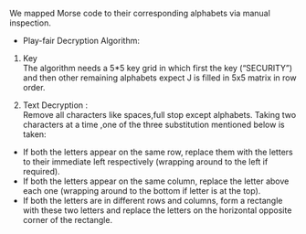 We mapped Morse code to  their corresponding alphabets via manual inspection.

- Play-fair Decryption Algorithm:
1. Key <br/>
The algorithm needs a 5*5 key grid in which first the key (“SECURITY”)  and then other remaining alphabets expect J is filled in 5x5 matrix in row order. 

2. Text Decryption : <br/>
Remove all characters like spaces,full stop except alphabets.
Taking two characters at a time ,one of the three substitution mentioned below is taken:
- If both the letters appear on the same row, replace them with the letters to their immediate left respectively (wrapping around to the left if required). 
- If both the letters appear on the same column, replace the letter above each one (wrapping around to the bottom if letter is at the top). 
- If both the letters are in different rows and columns, form a rectangle with these two letters and replace the letters on the horizontal opposite corner of the rectangle.
